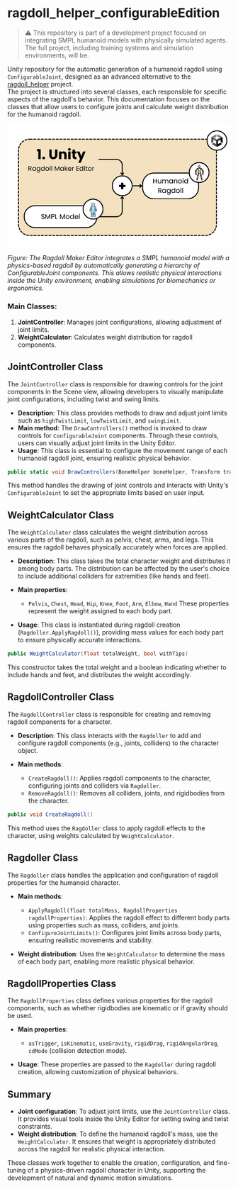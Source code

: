 # ragdoll_helper_configurableEdition

> ⚠️ This repository is part of a development project focused on integrating SMPL humanoid models with physically simulated agents. The full project, including training systems and simulation environments, will be.

Unity repository for the automatic generation of a humanoid ragdoll using `ConfigurableJoint`, designed as an advanced alternative to the [ragdoll_helper](https://github.com/StasClick/ragdoll_helper?tab=License-1-ov-file) project.  
The project is structured into several classes, each responsible for specific aspects of the ragdoll's behavior. This documentation focuses on the classes that allow users to configure joints and calculate weight distribution for the humanoid ragdoll.

<p align="center">
  <img src="img/integrazioneRagdollSmpl.png" alt="SMPL Model Integration" width="600"/>
</p>

*Figure: The Ragdoll Maker Editor integrates a SMPL humanoid model with a physics-based ragdoll by automatically generating a hierarchy of ConfigurableJoint components. This allows realistic physical interactions inside the Unity environment, enabling simulations for biomechanics or ergonomics.*

### Main Classes:
1. **JointController**: Manages joint configurations, allowing adjustment of joint limits.
2. **WeightCalculator**: Calculates weight distribution for ragdoll components.

## JointController Class

The `JointController` class is responsible for drawing controls for the joint components in the Scene view, allowing developers to visually manipulate joint configurations, including twist and swing limits.

- **Description**: This class provides methods to draw and adjust joint limits such as `highTwistLimit`, `lowTwistLimit`, and `swingLimit`.
- **Main method**: The `DrawControllers()` method is invoked to draw controls for `ConfigurableJoint` components. Through these controls, users can visually adjust joint limits in the Unity Editor.
- **Usage**: This class is essential to configure the movement range of each humanoid ragdoll joint, ensuring realistic physical behavior.

```csharp
public static void DrawControllers(BoneHelper boneHelper, Transform transform)
````

This method handles the drawing of joint controls and interacts with Unity's `ConfigurableJoint` to set the appropriate limits based on user input.

## WeightCalculator Class

The `WeightCalculator` class calculates the weight distribution across various parts of the ragdoll, such as pelvis, chest, arms, and legs. This ensures the ragdoll behaves physically accurately when forces are applied.

* **Description**: This class takes the total character weight and distributes it among body parts. The distribution can be affected by the user's choice to include additional colliders for extremities (like hands and feet).
* **Main properties**:

  * `Pelvis`, `Chest`, `Head`, `Hip`, `Knee`, `Foot`, `Arm`, `Elbow`, `Hand`
    These properties represent the weight assigned to each body part.
* **Usage**: This class is instantiated during ragdoll creation (`Ragdoller.ApplyRagdoll()`), providing mass values for each body part to ensure physically accurate interactions.

```csharp
public WeightCalculator(float totalWeight, bool withTips)
```

This constructor takes the total weight and a boolean indicating whether to include hands and feet, and distributes the weight accordingly.

## RagdollController Class

The `RagdollController` class is responsible for creating and removing ragdoll components for a character.

* **Description**: This class interacts with the `Ragdoller` to add and configure ragdoll components (e.g., joints, colliders) to the character object.
* **Main methods**:

  * `CreateRagdoll()`: Applies ragdoll components to the character, configuring joints and colliders via `Ragdoller`.
  * `RemoveRagdoll()`: Removes all colliders, joints, and rigidbodies from the character.

```csharp
public void CreateRagdoll()
```

This method uses the `Ragdoller` class to apply ragdoll effects to the character, using weights calculated by `WeightCalculator`.

## Ragdoller Class

The `Ragdoller` class handles the application and configuration of ragdoll properties for the humanoid character.

* **Main methods**:

  * `ApplyRagdoll(float totalMass, RagdollProperties ragdollProperties)`: Applies the ragdoll effect to different body parts using properties such as mass, colliders, and joints.
  * `ConfigureJointLimits()`: Configures joint limits across body parts, ensuring realistic movements and stability.
* **Weight distribution**: Uses the `WeightCalculator` to determine the mass of each body part, enabling more realistic physical behavior.

## RagdollProperties Class

The `RagdollProperties` class defines various properties for the ragdoll components, such as whether rigidbodies are kinematic or if gravity should be used.

* **Main properties**:

  * `asTrigger`, `isKinematic`, `useGravity`, `rigidDrag`, `rigidAngularDrag`, `cdMode` (collision detection mode).
* **Usage**: These properties are passed to the `Ragdoller` during ragdoll creation, allowing customization of physical behaviors.

## Summary

* **Joint configuration**: To adjust joint limits, use the `JointController` class. It provides visual tools inside the Unity Editor for setting swing and twist constraints.
* **Weight distribution**: To define the humanoid ragdoll's mass, use the `WeightCalculator`. It ensures that weight is appropriately distributed across the ragdoll for realistic physical interaction.

These classes work together to enable the creation, configuration, and fine-tuning of a physics-driven ragdoll character in Unity, supporting the development of natural and dynamic motion simulations.